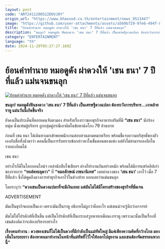 ```yaml
---
layout: post
code: "ART2411200522DOVJ0Y"
origin_url: "https://www.khaosod.co.th/entertainment/news_9513447"
image: "https://github.com/user-attachments/assets/a569b729-9fe6-494f-855b-f08dc7bad2d2"
title: "ย้อนคำทำนาย หมอดูดัง ผ่าดวงให้ 'เชน ธนา' 7 ปีที่แล้ว แม่นจนขนลุก"
description: "ขนลุก! หมอดูดัง ฟันธงดวง 'เชน ธนา' 7 ปีที่แล้ว เป็นเศรษฐีดวงแปลก ต้องระวังการบริหาร...เงาคล้ายราหู แม่นวันนี้เกิดขึ้นจริง"
category: "ENTERTAINMENT"
language: "th"
date: 2024-11-20T05:27:27.169Z
---
```


# ย้อนคำทำนาย หมอดูดัง ผ่าดวงให้ 'เชน ธนา' 7 ปีที่แล้ว แม่นจนขนลุก

[![ย้อนคำทำนาย หมอดูดัง ผ่าดวงให้ 'เชน ธนา' 7 ปีที่แล้ว แม่นจนขนลุก](https://www.khaosod.co.th/wpapp/uploads/2024/11/chain-thana201167-8.jpg "ย้อนคำทำนาย หมอดูดัง ผ่าดวงให้ 'เชน ธนา' 7 ปีที่แล้ว แม่นจนขนลุก")](https://www.khaosod.co.th/wpapp/uploads/2024/11/chain-thana201167-8.jpg)

**ขนลุก! หมอดูดังฟันธงดวง ‘เชน ธนา’ 7 ปีที่แล้ว เป็นเศรษฐีดวงแปลก ต้องระวังการบริหาร…เงาคล้ายราหู แม่นวันนี้เกิดขึ้นจริง**

ยังคงเป็นประเด็นที่หลายคนจับตามอง สำหรับเรื่องราวของธุรกิจอาหารเสริมที่มี **“เชน ธนา”** นักร้องหนุ่ม นั่งแท่นผู้บริหาร ถูกกลุ่มคู่กรณีเอาผิดในข้อหาฉ้อโกง 79 ล้านบาท

ก่อนที่ เชน ธนา ได้เดินทางมาเข้าพบพนักงานสอบสวนตามหมายเรียก พร้อมชี้แจงความบริสุทธิ์ของตัวเองกับสื่อทั้งน้ำตาว่า ตอนนี้เป็นการรับทราบข้อกล่าวหาในขั้นตอนของแพ่ง แต่ยังไม่สามารถลงลึกในรายละเอียดได้

เชน ธนา

อย่างไรก็ดีในโลกออนไลน์ฯ เหล่านักสืบโซเชียลฯ ต่างก็ทำงานกันอย่างหนัก พร้อมได้มีการแชร์คลิปเก่าของรายการ **“ทอล์คทะลุดาว”** ที่ **“หมอลักษณ์ เรขนานิเทศ”** เคยผ่าดวงของ **‘เชน ธนา’** เอาไว้ เมื่อ 7 ปีที่เเล้ว ซึ่งได้พูดถึงดวงการทำธุรกิจเอาไว้ในช่วงท้าย บอกเลยว่าแม่นขนลุก

โดยระบุว่า **“ดวงเชนเป็นดวงแปลกที่จะมีเงินเยอะ แต่มันไม่ได้มีโครงสร้างของธุรกิจที่ชัดเจน**

ADVERTISEMENT

มันเป็นธุรกิจแบบเป็นเงา เพราะมันเป็นราหู อธิบายไม่ถูกว่าคืออะไร แต่เชนน่าจะรู้ดีกว่าอาจารย์

มันไม่ใช่โปรดักส์ที่เป็นชิ้น แต่เป็นโปรดักส์ที่เป็นกระแสวูบหายเหมือนเงาราหู เพราะฉะนั้นเป็นเรื่องที่เชนต้องคิดว่าจะต้องบริหารอย่างไร

**เรื่องคนทำงาน : ดวงของเชนก็ไม่ได้เป็นดวงที่มีกำลังเป็นแม่ทัพใหญ่ มีแค่เพียงความคิดที่กว้างไกล มองเห็นในระยะยาว ต้องหาคนมาทำงานในหน้าที่แม่ทัพที่ไว้ใจให้ออกไปลุยงาน และเชนต้องจัดสรรคนพวกนี้”**